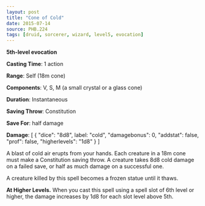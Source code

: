 ```yaml
---
layout: post
title: "Cone of Cold"
date: 2015-07-14
source: PHB.224
tags: [druid, sorcerer, wizard, level5, evocation]
---
```


**5th-level evocation**

**Casting Time**: 1 action

**Range**: Self (18m cone)

**Components**: V, S, M (a small crystal or a glass cone)

**Duration**: Instantaneous

**Saving Throw**: Constitution

**Save For**: half damage

**Damage**: [ { "dice": "8d8", label: "cold", "damagebonus": 0, "addstat": false, "prof": false, "higherlevels": "1d8" } ]

A blast of cold air erupts from your hands. Each creature in a 18m cone must make a Constitution saving throw. A creature takes 8d8 cold damage on a failed save, or half as much damage on a successful one.

A creature killed by this spell becomes a frozen statue until it thaws.

**At Higher Levels.** When you cast this spell using a spell slot of 6th level or higher, the damage increases by 1d8 for each slot level above 5th.